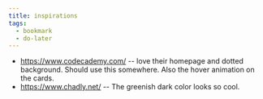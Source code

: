 ```yaml
---
title: inspirations
tags:
  - bookmark
  - do-later
---
```

- https://www.codecademy.com/ -- love their homepage and dotted background. Should use this somewhere. Also the hover animation on the cards.
-  https://www.chadly.net/ -- The greenish dark color looks so cool.